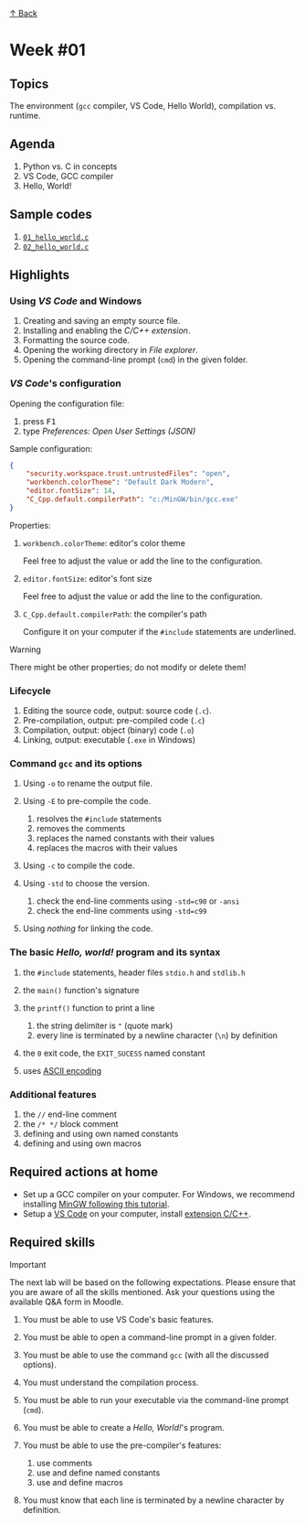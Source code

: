 [↑ Back](../README.md)

# Week #01

## Topics

The environment (`gcc` compiler, VS Code, Hello World), compilation vs. runtime.

## Agenda

1. Python vs. C in concepts
2. VS Code, GCC compiler
3. Hello, World!

## Sample codes

1. [`01_hello_world.c`](./samples/01_hello_world.c)
1. [`02_hello_world.c`](./samples/02_hello_world.c)

## Highlights

### Using *VS Code* and Windows

1. Creating and saving an empty source file.
1. Installing and enabling the *C/C++ extension*.
1. Formatting the source code.
1. Opening the working directory in *File explorer*.
1. Opening the command-line prompt (`cmd`) in the given folder.

### *VS Code*'s configuration

Opening the configuration file:

1. press <kbd>F1</kbd>
1. type *Preferences: Open User Settings (JSON)*

Sample configuration:

```json
{
    "security.workspace.trust.untrustedFiles": "open",
    "workbench.colorTheme": "Default Dark Modern",
    "editor.fontSize": 14,
    "C_Cpp.default.compilerPath": "c:/MinGW/bin/gcc.exe"
}
```

Properties:

1. `workbench.colorTheme`: editor's color theme

   Feel free to adjust the value or add the line to the configuration.  

1. `editor.fontSize`: editor's font size

   Feel free to adjust the value or add the line to the configuration.

1. `C_Cpp.default.compilerPath`: the compiler's path

   Configure it on your computer if the `#include` statements are underlined.

> [!WARNING]
> There might be other properties; do not modify or delete them!

### Lifecycle

1. Editing the source code, output: source code (`.c`).
1. Pre-compilation, output: pre-compiled code (`.c`)
1. Compilation, output: object (binary) code (`.o`)
1. Linking, output: executable (`.exe` in Windows)

### Command `gcc` and its options

1. Using `-o` to rename the output file.
1. Using `-E` to pre-compile the code.

   1. resolves the `#include` statements
   1. removes the comments
   1. replaces the named constants with their values
   1. replaces the macros with their values

1. Using `-c` to compile the code.
1. Using `-std` to choose the version.

   1. check the end-line comments using `-std=c90` or `-ansi`
   1. check the end-line comments using `-std=c99`

1. Using *nothing* for linking the code.

### The basic *Hello, world!* program and its syntax

1. the `#include` statements, header files `stdio.h` and `stdlib.h`
1. the `main()` function's signature
1. the `printf()` function to print a line

   1. the string delimiter is `"` (quote mark)
   1. every line is terminated by a newline character (`\n`) by definition

1. the `0` exit code, the `EXIT_SUCESS` named constant
1. uses [ASCII encoding](https://www.alpharithms.com/ascii-table-512119/) 

### Additional features

1. the `//` end-line comment
1. the `/* */` block comment
1. defining and using own named constants
1. defining and using own macros

## Required actions at home

* Set up a GCC compiler on your computer. For Windows, we recommend installing [MinGW following this tutorial](https://www.geeksforgeeks.org/installing-mingw-tools-for-c-c-and-changing-environment-variable/).
* Setup a [VS Code](https://code.visualstudio.com/) on your computer, install [extension C/C++](https://marketplace.visualstudio.com/items?itemName=ms-vscode.cpptools).

## Required skills

> [!IMPORTANT]
> The next lab will be based on the following expectations. Please ensure that you are aware of all the skills mentioned. Ask your questions using the available Q&A form in Moodle.

1. You must be able to use VS Code's basic features.
1. You must be able to open a command-line prompt in a given folder.
1. You must be able to use the command `gcc` (with all the discussed options).
1. You must understand the compilation process.
1. You must be able to run your executable via the command-line prompt (`cmd`).
1. You must be able to create a *Hello, World!*'s program.
1. You must be able to use the pre-compiler's features:

   1. use comments
   1. use and define named constants
   1. use and define macros

1. You must know that each line is terminated by a newline character by definition.